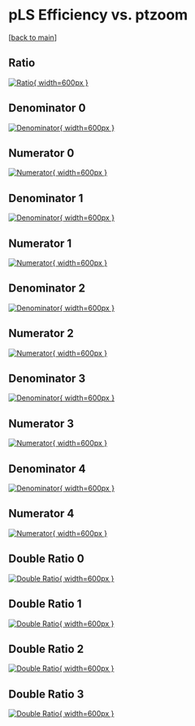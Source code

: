 # pLS Efficiency vs. ptzoom

[[back to main](./)]



## Ratio

[![Ratio](../mtv/var/pLS_xtr_0_0_eff_ptzoom.png){ width=600px }](../mtv/var/pLS_xtr_0_0_eff_ptzoom.pdf)

## Denominator 0

[![Denominator](../mtv/den/pLS_xtr_0_0_eff_ptzoom_den0.png){ width=600px }](../mtv/den/pLS_xtr_0_0_eff_ptzoom_den0.pdf)

## Numerator 0

[![Numerator](../mtv/num/pLS_xtr_0_0_eff_ptzoom_num0.png){ width=600px }](../mtv/num/pLS_xtr_0_0_eff_ptzoom_num0.pdf)

## Denominator 1

[![Denominator](../mtv/den/pLS_xtr_0_0_eff_ptzoom_den1.png){ width=600px }](../mtv/den/pLS_xtr_0_0_eff_ptzoom_den1.pdf)

## Numerator 1

[![Numerator](../mtv/num/pLS_xtr_0_0_eff_ptzoom_num1.png){ width=600px }](../mtv/num/pLS_xtr_0_0_eff_ptzoom_num1.pdf)

## Denominator 2

[![Denominator](../mtv/den/pLS_xtr_0_0_eff_ptzoom_den2.png){ width=600px }](../mtv/den/pLS_xtr_0_0_eff_ptzoom_den2.pdf)

## Numerator 2

[![Numerator](../mtv/num/pLS_xtr_0_0_eff_ptzoom_num2.png){ width=600px }](../mtv/num/pLS_xtr_0_0_eff_ptzoom_num2.pdf)

## Denominator 3

[![Denominator](../mtv/den/pLS_xtr_0_0_eff_ptzoom_den3.png){ width=600px }](../mtv/den/pLS_xtr_0_0_eff_ptzoom_den3.pdf)

## Numerator 3

[![Numerator](../mtv/num/pLS_xtr_0_0_eff_ptzoom_num3.png){ width=600px }](../mtv/num/pLS_xtr_0_0_eff_ptzoom_num3.pdf)

## Denominator 4

[![Denominator](../mtv/den/pLS_xtr_0_0_eff_ptzoom_den4.png){ width=600px }](../mtv/den/pLS_xtr_0_0_eff_ptzoom_den4.pdf)

## Numerator 4

[![Numerator](../mtv/num/pLS_xtr_0_0_eff_ptzoom_num4.png){ width=600px }](../mtv/num/pLS_xtr_0_0_eff_ptzoom_num4.pdf)

## Double Ratio 0

[![Double Ratio](../mtv/ratio/pLS_xtr_0_0_eff_ptzoom_ratio0.png){ width=600px }](../mtv/ratio/pLS_xtr_0_0_eff_ptzoom_ratio0.pdf)

## Double Ratio 1

[![Double Ratio](../mtv/ratio/pLS_xtr_0_0_eff_ptzoom_ratio1.png){ width=600px }](../mtv/ratio/pLS_xtr_0_0_eff_ptzoom_ratio1.pdf)

## Double Ratio 2

[![Double Ratio](../mtv/ratio/pLS_xtr_0_0_eff_ptzoom_ratio2.png){ width=600px }](../mtv/ratio/pLS_xtr_0_0_eff_ptzoom_ratio2.pdf)

## Double Ratio 3

[![Double Ratio](../mtv/ratio/pLS_xtr_0_0_eff_ptzoom_ratio3.png){ width=600px }](../mtv/ratio/pLS_xtr_0_0_eff_ptzoom_ratio3.pdf)

